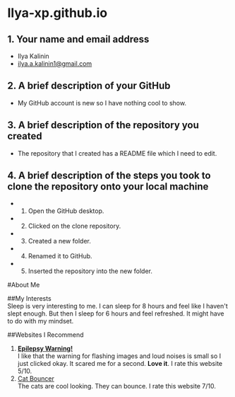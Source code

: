 # Ilya-xp.github.io

## 1. Your name and email address
* Ilya Kalinin
* ilya.a.kalinin1@gmail.com

## 2. A brief description of your GitHub
* My GitHub account is new so I have nothing cool to show. 

## 3. A brief description of the repository you created
* The repository that I created has a README file which I need to edit.

## 4. A brief description of the steps you took to clone the repository onto your local machine
* 1. Open the GitHub desktop.
* 2. Clicked on the clone repository.
* 3. Created a new folder.
* 4. Renamed it to GitHub.
* 5. Inserted the repository into the new folder.

#About Me

##My Interests  
Sleep is very interesting to me. I can sleep for 8 hours and feel like I haven't slept enough. But then I sleep for 6 hours and feel refreshed. It might have to do with my mindset. 

##Websites I Recommend  

1. [**Epilepsy Warning!**](http://www.staggeringbeauty.com)  
I like that the warning for flashing images and loud noises is small so I just clicked okay. It scared me for a second. **Love it**. I rate this website 5/10. 
2. [Cat Bouncer](https://cat-bounce.com)  
The cats are cool looking. They can bounce. I rate this website 7/10.
